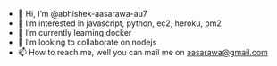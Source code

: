 - 👋 Hi, I’m @abhishek-aasarawa-au7
- 👀 I’m interested in javascript, python, ec2, heroku, pm2
- 🌱 I’m currently learning docker
- 💞️ I’m looking to collaborate on nodejs
- 📫 How to reach me, well you can mail me on aasarawa@gmail.com

<!---
abhishek-aasarawa-au7/abhishek-aasarawa-au7 is a ✨ special ✨ repository because its `README.md` (this file) appears on your GitHub profile.
You can click the Preview link to take a look at your changes.
--->
